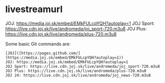# livestreamurl
JOJ: https://media.joj.sk/embed/EMkFULcpYQH?autoplay=1
JOJ Sport: https://live.cdn.joj.sk/live/andromeda/joj_sport-720.m3u8
JOJ Plus: https://live.cdn.joj.sk/live/andromeda/plus-720.m3u8

Some basic Git commands are:
```
[JOJ]([https://pages.github.com/](https://media.joj.sk/embed/EMkFULcpYQH?autoplay=1))
JOJ: https://media.joj.sk/embed/EMkFULcpYQH?autoplay=1
JOJ Sport: https://live.cdn.joj.sk/live/andromeda/joj_sport-720.m3u8
JOJ Plus: https://live.cdn.joj.sk/live/andromeda/plus-720.m3u8
JOJ 24: https://live.cdn.joj.sk/live/andromeda/joj_news-720.m3u8
```

